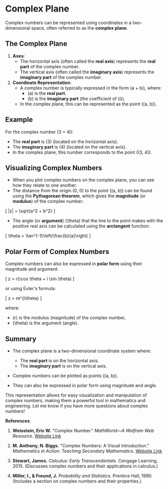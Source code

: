 # Complex Plane

Complex numbers can be represented using coordinates in a two-dimensional space, often referred to as the **complex plane**.

## The Complex Plane

1. **Axes**:
    - The horizontal axis (often called the **real axis**) represents the **real part** of the complex number.
    - The vertical axis (often called the **imaginary axis**) represents the **imaginary part** of the complex number.
2. **Coordinate Representation**:
    - A complex number is typically expressed in the form \(a + bi\), where:
        - \(a\) is the **real part**.
        - \(b\) is the **imaginary part** (the coefficient of \(i\)).
    - In the complex plane, this can be represented as the point \((a, b)\).

## Example

For the complex number \(3 + 4i\):

- The **real part** is \(3\) (located on the horizontal axis).
- The **imaginary part** is \(4\) (located on the vertical axis).
- In the complex plane, this number corresponds to the point \((3, 4)\).

## Visualizing Complex Numbers
- When you plot complex numbers on the complex plane, you can see how they relate to one another.
- The distance from the origin (0, 0) to the point \((a, b)\) can be found using the **Pythagorean theorem**, which gives the **magnitude** (or **modulus**) of the complex number:

\[
|z| = \sqrt{a^2 + b^2}
\]

- The angle (or **argument**) \(\theta\) that the line to the point makes with the positive real axis can be calculated using the **arctangent** function:

\[
\theta = \tan^{-1}\left(\frac{b}{a}\right)
\]

## Polar Form of Complex Numbers

Complex numbers can also be expressed in **polar form** using their magnitude and argument:

\[
z = r(\cos \theta + i \sin \theta)
\]

or using Euler's formula:

\[
z = re^{i\theta}
\]

where:

- \(r\) is the modulus (magnitude) of the complex number,
- \(\theta\) is the argument (angle).

## Summary

- The complex plane is a two-dimensional coordinate system where:

    - The **real part** is on the horizontal axis.
    - The **imaginary part** is on the vertical axis.

- Complex numbers can be plotted as points \((a, b)\).
- They can also be expressed in polar form using magnitude and angle.

This representation allows for easy visualization and manipulation of complex numbers, making them a powerful tool in mathematics and engineering. Let me know if you have more questions about complex numbers!

**References**:

1. **Weisstein, Eric W.** "Complex Number." *MathWorld—A Wolfram Web Resource*. [Website Link](https://mathworld.wolfram.com/ComplexNumber.html)

2. **M. Anthony, N. Biggs.** "Complex Numbers: A Visual Introduction." *Mathematics in Action: Teaching Secondary Mathematics*. [Website Link](https://www.cambridge.org/core/books/abs/mathematics-in-action/complex-numbers-a-visual-introduction/FFA285A571F8001E4683F63FC895FC0F)

3. **Stewart, James.** *Calculus: Early Transcendentals.* Cengage Learning, 2015. (Discusses complex numbers and their applications in calculus.)

4. **Miller, I., & Freund, J.** *Probability and Statistics.* Prentice Hall, 1990. (Includes a section on complex numbers and their properties.)